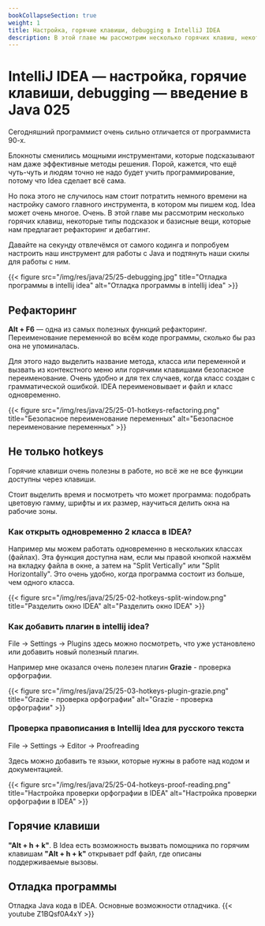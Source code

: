 ```yaml
---
bookCollapseSection: true
weight: 1
title: Настройка, горячие клавиши, debugging в IntelliJ IDEA
description: В этой главе мы рассмотрим несколько горячих клавиш, некоторые типы подсказок и базисные вещи, которые нам предлагает рефакторинг и дебаггинг.
---
```


#  IntelliJ IDEA — настройка, горячие клавиши, debugging — введение в Java 025

Сегодняшний программист очень сильно отличается от программиста 90-х. 

Блокноты сменились мощными инструментами, которые подсказывают нам даже эффективные методы решения. Порой, кажется, что ещё чуть-чуть и людям точно не надо будет учить программирование, потому что Idea сделает всё сама. 

Но пока этого не случилось нам стоит потратить немного времени на настройку самого главного инструмента, в котором мы пишем код. Idea может очень многое. Очень. В этой главе мы рассмотрим несколько горячих клавиш, некоторые типы подсказок и базисные вещи, которые нам предлагает рефакторинг и дебаггинг.

Давайте на секунду отвлечёмся от самого кодинга и попробуем настроить наш инструмент для работы с Java и подтянуть наши скилы для работы с ним. 

{{< figure src="/img/res/java/25/25-debugging.jpg" title="Отладка программы в intellij idea" alt="Отладка программы в intellij idea" >}}

## Рефакторинг

**Alt + F6** —  одна из самых полезных функций рефакторинг. Переименование переменной во всём коде программы, сколько бы раз она не упоминалась.

Для этого надо выделить название метода, класса или переменной и вызвать из контекстного меню или горячими клавишами безопасное переименование. Очень удобно и для тех случаев, когда класс создан с грамматической ошибкой. IDEA переименовывает и файл и класс одновременно. 

{{< figure src="/img/res/java/25/25-01-hotkeys-refactoring.png" title="Безопасное переименование переменных" alt="Безопасное переименование переменных" >}}

## Не только hotkeys

Горячие клавиши очень полезны в работе, но всё же не все функции доступны через клавиши. 

Стоит выделить время и посмотреть что может программа: подобрать цветовую гамму, шрифты и их размер, научиться делить окна на рабочие зоны. 

### Как открыть одновременно 2 класса в IDEA?

Например мы можем работать одновременно в нескольких классах (файлах). Эта функция доступна нам, если мы правой кнопкой нажмём на вкладку файла в окне, а затем на "Split Vertically" или "Split Horizontally". Это очень удобно, когда программа состоит из больше, чем одного класса. 

{{< figure src="/img/res/java/25/25-02-hotkeys-split-window.png" title="Разделить окно IDEA" alt="Разделить окно IDEA" >}}

### Как добавить плагин в intellij idea?

File -> Settings -> Plugins здесь можно посмотреть, что уже установлено или добавить новый полезный плагин. 

Например мне оказался очень полезен плагин **Grazie** - проверка орфографии.

{{< figure src="/img/res/java/25/25-03-hotkeys-plugin-grazie.png" title="Grazie - проверка орфографии" alt="Grazie - проверка орфографии" >}}

### Проверка правописания в Intellij Idea для русского текста

File -> Settings -> Editor -> Proofreading 

Здесь можно добавить те языки, которые нужны в работе над кодом и документацией. 

{{< figure src="/img/res/java/25/25-04-hotkeys-proof-reading.png" title="Настройка проверки орфографии в IDEA" alt="Настройка проверки орфографии в IDEA" >}}

## Горячие клавиши

**"Alt + h + k"**. В Idea есть возможность вызвать помощника по горячим клавишам **"Alt + h + k"** открывает pdf файл, где описаны поддерживаемые вызовы. 

## Отладка программы

Отладка Java кода в IDEA. Основные возможности отладчика.
{{< youtube Z1BQsf0A4xY >}}


